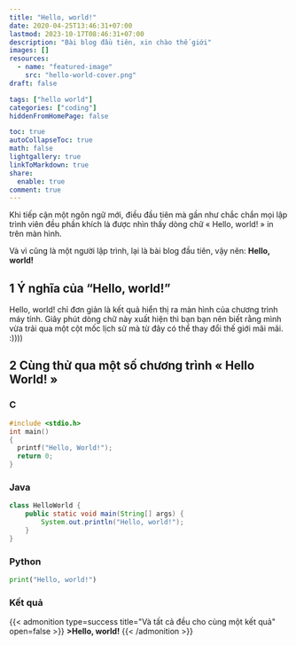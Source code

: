 ```yaml
---
title: "Hello, world!"
date: 2020-04-25T13:46:31+07:00
lastmod: 2023-10-17T08:46:31+07:00
description: "Bài blog đầu tiên, xin chào thế giới"
images: []
resources:
  - name: "featured-image"
    src: "hello-world-cover.png"
draft: false

tags: ["hello world"]
categories: ["coding"]
hiddenFromHomePage: false

toc: true
autoCollapseToc: true
math: false
lightgallery: true
linkToMarkdown: true
share:
  enable: true
comment: true
---
```


Khi tiếp cận một ngôn ngữ mới, điều đầu tiên mà gần như chắc chắn mọi lập trình viên đều phần khích là được nhìn thấy dòng chữ « Hello, world! » in trên màn hình.

Và vì cũng là một người lập trình, lại là bài blog đầu tiên, vậy nên: **Hello, world!**
<!--more-->

## 1 Ý nghĩa của “Hello, world!”
Hello, world! chỉ đơn giản là kết quả hiển thị ra màn hình của chương trình máy tính.
Giây phút dòng chữ này xuất hiện thì bạn bạn nên biết rằng mình vừa trải qua một cột mốc lịch sử mà từ đây có thể thay đổi thế giới mãi mãi. :))))

## 2 Cùng thử qua một số chương trình « **Hello World!** »

### C
```c
#include <stdio.h>
int main()
{
  printf("Hello, World!");
  return 0;
}
```

### Java
```java
class HelloWorld {
    public static void main(String[] args) {
        System.out.println("Hello, world!");
    }
}
```

### Python
```python
print("Hello, world!")
```

### Kết quả
{{< admonition type=success title="Và tất cả đều cho cùng một kết quả" open=false >}}
**>Hello, world!**
{{< /admonition >}}